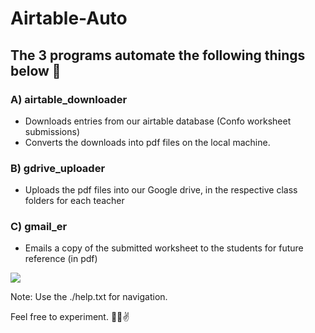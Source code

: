 # Airtable-Auto

## The 3 programs automate the following things below 🤖

###	A) airtable_downloader
- Downloads entries from our airtable database (Confo worksheet submissions)
- Converts the downloads into pdf files on the local machine.
	
###	B) gdrive_uploader
- Uploads the pdf files into our Google drive, in the respective class folders for each teacher

###	C) gmail_er
- Emails a copy of the submitted worksheet to the students for future reference (in pdf)

<img src="https://github.com/TheDudeThatCode/TheDudeThatCode/blob/master/Assets/headbang.gif" size=190px>

Note: Use the ./help.txt for navigation.

Feel free to experiment. 💯💯✌

